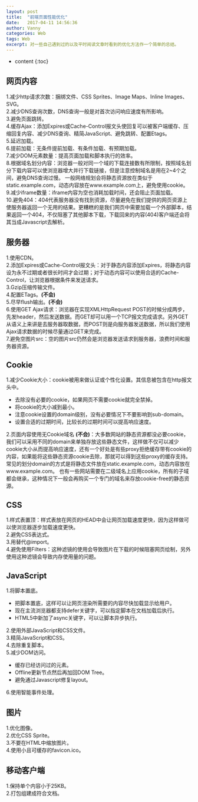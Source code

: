 ```yaml
---
layout: post
title:  "前端页面性能优化"
date:   2017-04-11 14:56:36
author: Vanny
categories: Web
tags: Web
excerpt: 对一些自己遇到过的以及平时阅读文章时看到的优化方法作一个简单的总结。
---
```


* content
{:toc}

## 网页内容
1.减少http请求次数：捆绑文件、CSS Sprites、Image Maps、Inline Images、SVG。  
2.减少DNS查询次数，DNS查询一般是对首次访问响应速度有所影响。  
3.避免页面跳转。  
4.缓存Ajax：添加Expires或Cache-Control报文头使回复可以被客户端缓存、压缩回复内容、减少DNS查询、精简JavaScript、避免跳转、配置Etags。  
5.延迟加载。  
6.提前加载：无条件提前加载、有条件加载、有预期加载。  
7.减少DOM元素数量：提高页面加载和脚本执行的效率。  
8.根据域名划分内容：浏览器一般对同一个域的下载连接数有所限制，按照域名划分下载内容可以使浏览器增大并行下载链接，但是注意控制域名是用在2~4个之间，避免DNS查询过慢。
一般网络规划会将静态资源放在类似于static.example.com，动态内容放在www.example.com上，避免使用cookie。  
9.减少iframe数量：iframe内容为空也消耗加载时间，还会阻止页面加载。  
10.避免404：404代表服务器没有找到资源，尽量避免在我们提供的网页资源上使服务器返回一个无用的结果。更糟糕的是我们网页中需要加载一个外部脚本，结果返回一个404，不仅阻塞了其他脚本下载，下载回来的内容(404)客户端还会将其当成Javascript去解析。  

## 服务器
1.使用CDN。   
2.添加Expires或Cache-Control报文头：对于静态内容添加Expires，将静态内容设为永不过期或者很长时间才会过期；对于动态内容可以使用合适的Cache-Control，让浏览器根据条件来发送请求。  
3.Gzip压缩传输文件。  
4.配置ETags。**(不会)**  
5.尽早flush输出。**(不会)**  
6.使用GET Ajax请求：浏览器在实现XMLHttpRequest POST的时候分成两步，先发header，然后发送数据。而GET却可以用一个TCP报文完成请求。另外GET从语义上来讲是去服务器取数据，而POST则是向服务器发送数据，所以我们使用Ajax请求数据的时候尽量通过GET来完成。  
7.避免空图片src：空的图片src仍然会是浏览器发送请求到服务器，浪费时间和服务器资源。

## Cookie
1.减少Cookie大小：cookie被用来做认证或个性化设置。其信息被包含在http报文头中。  
 - 去除没有必要的cookie，如果网页不需要cookie就完全禁掉。  
 - 将cookie的大小减到最小。  
 - 注意cookie设置的domain级别，没有必要情况下不要影响到sub-domain。
 - 设置合适的过期时间，比较长的过期时间可以提高响应速度。  

2.页面内容使用无Cookie域名 **(不会)**：大多数网站的静态资源都没必要cookie，我们可以采用不同的domain来单独存放这些静态文件，这样做不仅可以减少cookie大小从而提高响应速度，还有一个好处是有些proxy拒绝缓存带有cookie的内容，如果能将这些静态资源cookie去除，那就可以得到这些proxy的缓存支持。                 常见的划分domain的方式是将静态文件放在static.example.com，动态内容放在www.example.com。
也有一些网站需要在二级域名上应用cookie，所有的子域都会继承，这种情况下一般会再购买一个专门的域名来存放cookie-free的静态资源。

## CSS
1.样式表置顶：样式表放在网页的HEAD中会让网页加载速度更快，因为这样做可以使浏览器逐步加载速度更快。  
2.避免CSS表达式。  
3.用<link>替代@import。  
4.避免使用Filters：这种滤镜的使用会导致图片在下载的时候阻塞网页绘制，另外使用这种滤镜会导致内存使用量的问题。

## JavaScript
1.将脚本置底。  
 - 把脚本置底，这样可以让网页渲染所需要的内容尽快加载显示给用户。  
 - 现在主流浏览器都支持defer关键字，可以指定脚本在文档加载后执行。  
 - HTML5中新加了async关键字，可以让脚本异步执行。  

2.使用外部JavaScript和CSS文件。  
3.精简JavaScript和CSS。  
4.去除重复脚本。  
5.减少DOM访问。
 - 缓存已经访问过的元素。  
 - Offline更新节点然后再加回DOM Tree。
 - 避免通过Javascript修复layout。  

6.使用智能事件处理。  

## 图片
1.优化图像。  
2.优化CSS Sprite。  
3.不要在HTML中缩放图片。  
4.使用小且可缓存的favicon.ico。  

## 移动客户端
1.保持单个内容小于25KB。  
2.打包组建成符合文档。
